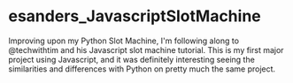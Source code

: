 # esanders_JavascriptSlotMachine
Improving upon my Python Slot Machine, I'm following along to @techwithtim and his Javascript slot machine tutorial. This is my first major project using Javascript, and it was definitely interesting seeing the similarities and differences with Python on pretty much the same project.

